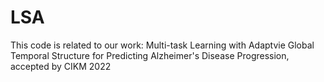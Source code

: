 # LSA
This code is related to our work: Multi-task Learning with Adaptvie Global Temporal Structure for Predicting Alzheimer's Disease Progression, accepted by CIKM 2022
